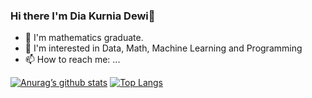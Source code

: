 ### Hi there I'm Dia Kurnia Dewi👋
- 🔭 I'm mathematics graduate.
- 🌱 I'm interested in Data, Math, Machine Learning and Programming
- 📫 How to reach me: ...

[![Anurag’s github stats](https://github-readme-stats.vercel.app/api?username=yushi1007)](https://github.com/diakurnia)
[![Top Langs](https://github-readme-stats.vercel.app/api/top-langs/?username=yushi1007&layout=compact)](https://github.com/diakurnia)

<!--
**diakurnia/diakurnia** is a ✨ _special_ ✨ repository because its `README.md` (this file) appears on your GitHub profile.

Here are some ideas to get you started:

- 🔭 I’m currently working on ...
- 🌱 I’m currently learning ...
- 👯 I’m looking to collaborate on ...
- 🤔 I’m looking for help with ...
- 💬 Ask me about ...
- 📫 How to reach me: ...
- 😄 Pronouns: ...
- ⚡ Fun fact: ...
-->
